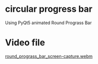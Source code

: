 # circular progress bar 
Using PyQt5 animated Round Prograss Bar 

# Video file

[round_prograss_bar_screen-capture.webm](https://user-images.githubusercontent.com/32560614/233259656-b933cdaa-22cd-4f78-8c9f-a6e450f14301.webm)

